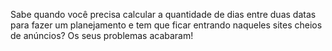 Sabe quando você precisa calcular a quantidade de dias entre duas datas para fazer um planejamento e tem que ficar entrando naqueles sites cheios de anúncios? 
Os seus problemas acabaram!